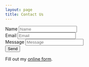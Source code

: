 ```yaml
---
layout: page
title: Contact Us
---
```


    
 <script type="text/javascript">var submitted=false;</script>
<iframe id="hidden_iframe" name="hidden_iframe" onload="submitted&amp;&amp;(window.location=&quot;https://blog.webjeda.com/demo/google-form-customize/&quot;)" style="display:none"></iframe>   
<form action="https://docs.google.com/forms/d/e/1FAIpQLSfzO-mkf1gKY5kpA8piBab6h6KymTF0sMOzfcbuRoEvuL6SOA/formResponse" method="post" target="hidden_iframe" onsubmit="submitted=true;">
          <label>Name</label>
          <input name="entry.134554697" type="text" placeholder="Name" />
          <br>
          <label>Email</label>
          <input name="entry.17102386" type="email" placeholder="Email"/>
          <br>
          <label>Message</label>
          <input name="entry.616702237" type="text" placeholder="Message" />
          <br>
          <input type="submit" value="Send" />

   </form>
    
   <div id="wufoo-z1p8hs8v0uo31pa"> Fill out my <a href="https://ruofanliu7.wufoo.com/forms/z1p8hs8v0uo31pa">online form</a>. </div> <script type="text/javascript"> var z1p8hs8v0uo31pa; (function(d, t) { var s = d.createElement(t), options = { 'userName':'ruofanliu7', 'formHash':'z1p8hs8v0uo31pa', 'autoResize':true, 'height':'434', 'async':true, 'host':'wufoo.com', 'header':'show', 'ssl':true }; s.src = ('https:' == d.location.protocol ?'https://':'http://') + 'secure.wufoo.com/scripts/embed/form.js'; s.onload = s.onreadystatechange = function() { var rs = this.readyState; if (rs) if (rs != 'complete') if (rs != 'loaded') return; try { z1p8hs8v0uo31pa = new WufooForm(); z1p8hs8v0uo31pa.initialize(options); z1p8hs8v0uo31pa.display(); } catch (e) { } }; var scr = d.getElementsByTagName(t)[0], par = scr.parentNode; par.insertBefore(s, scr); })(document, 'script'); </script>
